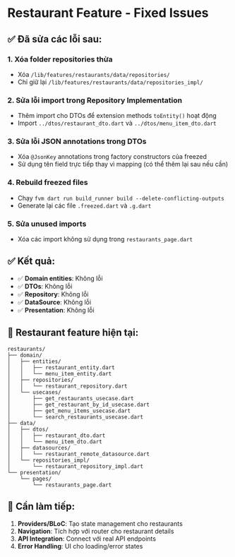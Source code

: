 # Restaurant Feature - Fixed Issues

## ✅ Đã sửa các lỗi sau:

### 1. **Xóa folder repositories thừa**
- Xóa `/lib/features/restaurants/data/repositories/` 
- Chỉ giữ lại `/lib/features/restaurants/data/repositories_impl/`

### 2. **Sửa lỗi import trong Repository Implementation**
- Thêm import cho DTOs để extension methods `toEntity()` hoạt động
- Import `../dtos/restaurant_dto.dart` và `../dtos/menu_item_dto.dart`

### 3. **Sửa lỗi JSON annotations trong DTOs**
- Xóa `@JsonKey` annotations trong factory constructors của freezed
- Sử dụng tên field trực tiếp thay vì mapping (có thể thêm lại sau nếu cần)

### 4. **Rebuild freezed files**
- Chạy `fvm dart run build_runner build --delete-conflicting-outputs`
- Generate lại các file `.freezed.dart` và `.g.dart`

### 5. **Sửa unused imports**
- Xóa các import không sử dụng trong `restaurants_page.dart`

## ✅ Kết quả:

- ✅ **Domain entities**: Không lỗi
- ✅ **DTOs**: Không lỗi  
- ✅ **Repository**: Không lỗi
- ✅ **DataSource**: Không lỗi
- ✅ **Presentation**: Không lỗi

## 🚀 Restaurant feature hiện tại:

```
restaurants/
├── domain/
│   ├── entities/
│   │   ├── restaurant_entity.dart
│   │   └── menu_item_entity.dart
│   ├── repositories/
│   │   └── restaurant_repository.dart
│   └── usecases/
│       ├── get_restaurants_usecase.dart
│       ├── get_restaurant_by_id_usecase.dart
│       ├── get_menu_items_usecase.dart
│       └── search_restaurants_usecase.dart
├── data/
│   ├── dtos/
│   │   ├── restaurant_dto.dart
│   │   └── menu_item_dto.dart
│   ├── datasources/
│   │   └── restaurant_remote_datasource.dart
│   └── repositories_impl/
│       └── restaurant_repository_impl.dart
└── presentation/
    └── pages/
        └── restaurants_page.dart
```

## 📝 Cần làm tiếp:

1. **Providers/BLoC**: Tạo state management cho restaurants
2. **Navigation**: Tích hợp với router cho restaurant details
3. **API Integration**: Connect với real API endpoints
4. **Error Handling**: UI cho loading/error states
